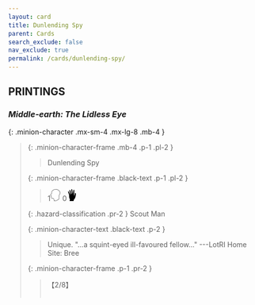 ```yaml
---
layout: card
title: Dunlending Spy
parent: Cards
search_exclude: false
nav_exclude: true
permalink: /cards/dunlending-spy/
---
```


## PRINTINGS


### _Middle-earth: The Lidless Eye_

{: .minion-character .mx-sm-4 .mx-lg-8 .mb-4 }
> {: .minion-character-frame .mb-4 .p-1 .pl-2 }
> > <div class="hazard-mp"></div>
> > <div class="card-name">Dunlending Spy</div>
>
> {: .minion-character-frame .black-text .p-1 .pl-2 }
> > 1![](/assets/images/mind.svg) 0![](/assets/images/di.svg)
>
> {: .hazard-classification .pr-2 }
> Scout Man
>
> {: .minion-character-text .black-text .p-2 }
> > Unique.   "...a squint-eyed ill-favoured fellow..." ---LotRI  Home Site: Bree 
>
> {: .minion-character-frame .p-1 .pr-2 }
> > <div class="card-shield">【2/8】</div>
> > <div class="card-corruption-white">&nbsp;</div>

